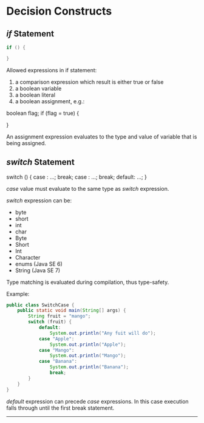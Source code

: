
# Decision Constructs

## *if* Statement

```Java
if () {

}
```

Allowed expressions in if statement:
1. a comparison expression which result is either true or false
2. a boolean variable
3. a boolean literal
4. a boolean assignment, e.g.:

boolean flag;
if (flag = true) {

}

An assignment expression evaluates to the type and value of variable that is being assigned.


## *switch* Statement

switch (<expression>) {
    case <value>:
        ...;
        break;
    case <value>:
        ...;
        break;
    default:
        ...;
}

*case* value must evaluate to the same type as *switch* expression.

*switch* expression can be:
- byte
- short
- int
- char
- Byte
- Short
- Int
- Character
- enums (Java SE 6)
- String (Java SE 7)

Type matching is evaluated during compilation, thus type-safety.

Example:

```Java
public class SwitchCase {
    public static void main(String[] args) {
        String fruit = "mango";
        switch (fruit) {
            default:
                System.out.println("Any fuit will do");
            case "Apple":
                System.out.println("Apple");
            case "Mango":
                System.out.println("Mango");
            case "Banana":
                System.out.println("Banana");
                break;
        }
    }
}
```

*default* expression can precede *case* expressions.
In this case execution falls through until the first break statement.




















---
